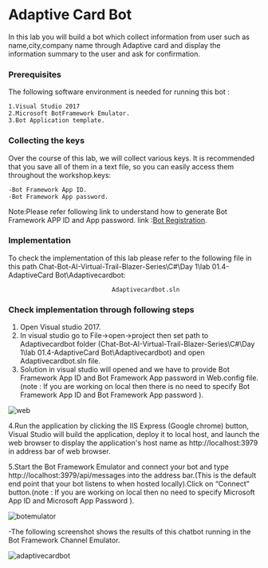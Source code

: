 # Adaptive Card Bot

In this lab you will build a bot which collect information from user such as name,city,company name through Adaptive card and display the information summary to the user and ask for confirmation.

### Prerequisites
The following software environment is needed for running this bot :

```
1.Visual Studio 2017
2.Microsoft BotFramework Emulator.
3.Bot Application template.
```

### Collecting the keys

Over the course of this lab, we will collect various keys. It is recommended that you save all of them in a text file, so you can easily access them throughout the workshop.keys:

```
-Bot Framework App ID.
-Bot Framework App password.
```

Note:Please refer following link to understand how to generate Bot Framework APP ID and App password.  link :[Bot Registration](https://docs.microsoft.com/en-us/azure/bot-service/bot-service-quickstart-registration?view=azure-bot-service-3.0).

### Implementation

To check the implementation of this lab please refer to the following file in this path Chat-Bot-AI-Virtual-Trail-Blazer-Series\C#\Day 1\lab 01.4-AdaptiveCard Bot\Adaptivecardbot:

```
                             Adaptivecardbot.sln
```

### Check implementation through following steps

1. Open Visual studio 2017.
2. In visual studio go to File->open->project then set path to Adaptivecardbot folder (Chat-Bot-AI-Virtual-Trail-Blazer-Series\C#\Day 1\lab 01.4-AdaptiveCard Bot\Adaptivecardbot) and open Adaptivecardbot.sln file.
3. Solution in visual studio will opened and  we have to provide Bot Framework App ID and Bot Framework App password in Web.config file.(note : If you are working on local then there is no need to specify Bot Framework App ID and Bot Framework App password ).

![web](https://user-images.githubusercontent.com/31923904/40702591-1b000c26-6400-11e8-89a3-6bbbc4aaa6b8.png)

4.Run the application by clicking the IIS Express (Google chrome) button, Visual Studio will build the application, deploy it to local host, and launch the web browser to display the application's host name as http://localhost:3979 in address bar of web browser. 

5.Start the Bot Framework Emulator and connect your bot and type http://localhost:3979/api/messages into the address bar.(This is the default end point that your bot listens to when hosted locally).Click on “Connect” button.(note : If you are working on local then no need to specify Microsoft App ID and Microsoft App Password ).

  
![botemulator](https://user-images.githubusercontent.com/31923904/40710991-b411a8fe-6417-11e8-96e9-7bad98d7a192.png)

  -The following screenshot shows the results of this chatbot running in the Bot Framework Channel Emulator.

![adaptivecardbot](https://user-images.githubusercontent.com/31923904/40911923-c4a08c7c-680d-11e8-8e82-1e3fac1b8a41.png)
                                    





